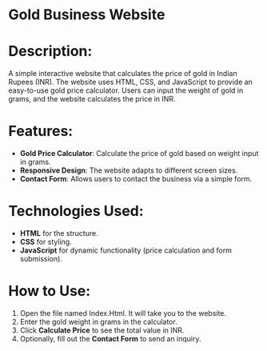 # Gold Business Website

# Description:
A simple interactive website that calculates the price of gold in Indian Rupees (INR). The website uses HTML, CSS, and JavaScript to provide an easy-to-use gold price calculator. Users can input the weight of gold in grams, and the website calculates the price in INR.

# Features:
- **Gold Price Calculator**: Calculate the price of gold based on weight input in grams.
- **Responsive Design**: The website adapts to different screen sizes.
- **Contact Form**: Allows users to contact the business via a simple form.

# Technologies Used:
- **HTML** for the structure.
- **CSS** for styling.
- **JavaScript** for dynamic functionality (price calculation and form submission).

# How to Use:
1. Open the file named Index.Html. It will take you to the website.
2. Enter the gold weight in grams in the calculator.
3. Click **Calculate Price** to see the total value in INR.
4. Optionally, fill out the **Contact Form** to send an inquiry. 
